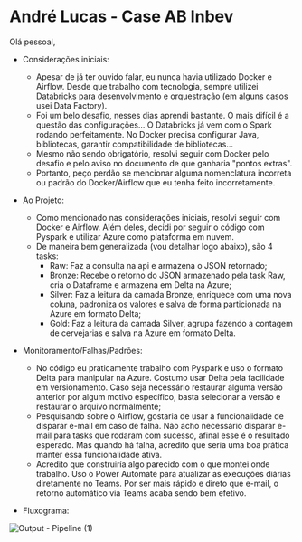 # André Lucas - Case AB Inbev

Olá pessoal,

- Considerações iniciais:
    - Apesar de já ter ouvido falar, eu nunca havia utilizado Docker e Airflow. Desde que trabalho com tecnologia, sempre utilizei Databricks para desenvolvimento e orquestração (em alguns casos usei Data Factory).
    - Foi um belo desafio, nesses dias aprendi bastante. O mais difícil é a questão das configurações... O Databricks já vem com o Spark rodando perfeitamente. No Docker precisa configurar Java, bibliotecas, garantir compatibilidade de bibliotecas...
    - Mesmo não sendo obrigatório, resolvi seguir com Docker pelo desafio e pelo aviso no documento de que ganharia "pontos extras".
    - Portanto, peço perdão se mencionar alguma nomenclatura incorreta ou padrão do Docker/Airflow que eu tenha feito incorretamente.

- Ao Projeto:
    - Como mencionado nas considerações iniciais, resolvi seguir com Docker e Airflow. Além deles, decidi por seguir o código com Pyspark e utilizar Azure como plataforma em nuvem.
    - De maneira bem generalizada (vou detalhar logo abaixo), são 4 tasks:
        - Raw: Faz a consulta na api e armazena o JSON retornado;
        - Bronze: Recebe o retorno do JSON armazenado pela task Raw, cria o Dataframe e armazena em Delta na Azure;
        - Silver: Faz a leitura da camada Bronze, enriquece com uma nova coluna, padroniza os valores e salva de forma particionada na Azure em formato Delta;
        - Gold: Faz a leitura da camada Silver, agrupa fazendo a contagem de cervejarias e salva na Azure em formato Delta.

- Monitoramento/Falhas/Padrões:
    - No código eu praticamente trabalho com Pyspark e uso o formato Delta para manipular na Azure. Costumo usar Delta pela facilidade em versionamento. Caso seja necessário restaurar alguma versão anterior por algum motivo específico, basta selecionar a versão e restaurar o arquivo normalmente;
    - Pesquisando sobre o Airflow, gostaria de usar a funcionalidade de disparar e-mail em caso de falha. Não acho necessário disparar e-mail para tasks que rodaram com sucesso, afinal esse é o resultado esperado. Mas quando há falha, acredito que seria uma boa prática manter essa funcionalidade ativa.
    - Acredito que construiría algo parecido com o que montei onde trabalho. Uso o Power Automate para atualizar as execuções diárias diretamente no Teams. Por ser mais rápido e direto que e-mail, o retorno automático via Teams acaba sendo bem efetivo.
 
- Fluxograma:

![Output - Pipeline (1)](https://github.com/user-attachments/assets/8653a2f9-8b09-4525-bffa-f109c10406db)
